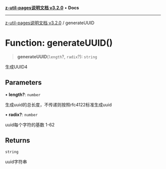 [**z-util-pages说明文档 v3.2.0**](../README.md) • **Docs**

***

[z-util-pages说明文档 v3.2.0](../globals.md) / generateUUID

# Function: generateUUID()

> **generateUUID**(`length`?, `radix`?): `string`

生成UUID4

## Parameters

• **length?**: `number`

生成uuid的总长度，不传递则按照rfc4122标准生成uuid

• **radix?**: `number`

uuid每个字符的基数 1-62

## Returns

`string`

uuid字符串
